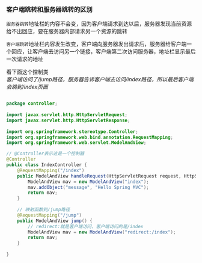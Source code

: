
### 客户端跳转和服务器跳转的区别

`服务器跳转`地址栏的内容不会变，因为客户端请求到达以后，服务器发现当前资源给不出回应，要在服务器内部请求另一个资源的跳转  

`客户端跳转`地址栏内容发生改变，客户端向服务器发出请求后，服务器给客户端一个回应，让客户端去访问另一个链接，客户端第二次访问服务器，地址栏显示最后一次请求的地址


看下面这个控制类  
_客户端访问了/jump路径，服务器告诉客户端去访问/index路径，所以最后客户端会跳到/index页面_

```java

package controller;
 
import javax.servlet.http.HttpServletRequest;
import javax.servlet.http.HttpServletResponse;
 
import org.springframework.stereotype.Controller;
import org.springframework.web.bind.annotation.RequestMapping;
import org.springframework.web.servlet.ModelAndView;

// @Controller表示这是一个控制器
@Controller
public class IndexController {
    @RequestMapping("/index")
    public ModelAndView handleRequest(HttpServletRequest request, HttpServletResponse response) throws Exception {
        ModelAndView mav = new ModelAndView("index");
        mav.addObject("message", "Hello Spring MVC");
        return mav;
    }
    
    // 映射函数到/jump路径
    @RequestMapping("/jump")
    public ModelAndView jump() {
    	// redirect:就是客户端访问，客户端访问的是/index
        ModelAndView mav = new ModelAndView("redirect:/index");
        return mav;
    }  
     
}
```
